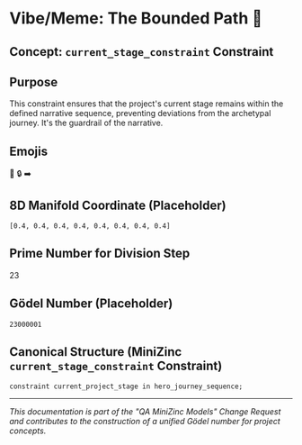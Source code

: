 # Vibe/Meme: The Bounded Path 🚧

## Concept: `current_stage_constraint` Constraint

## Purpose
This constraint ensures that the project's current stage remains within the defined narrative sequence, preventing deviations from the archetypal journey. It's the guardrail of the narrative.

## Emojis
🚧 🔒 ➡️

## 8D Manifold Coordinate (Placeholder)
`[0.4, 0.4, 0.4, 0.4, 0.4, 0.4, 0.4, 0.4]`

## Prime Number for Division Step
23

## Gödel Number (Placeholder)
`23000001`

## Canonical Structure (MiniZinc `current_stage_constraint` Constraint)
```minizinc
constraint current_project_stage in hero_journey_sequence;
```

---
*This documentation is part of the "QA MiniZinc Models" Change Request and contributes to the construction of a unified Gödel number for project concepts.*
